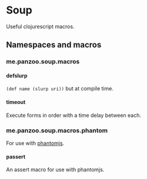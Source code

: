 # Soup

Useful clojurescript macros.

## Namespaces and macros

### me.panzoo.soup.macros

#### defslurp

`(def name (slurp uri))` but at compile time.

#### timeout

Execute forms in order with a time delay between each.

### me.panzoo.soup.macros.phantom

For use with [phantomjs](http://phantomjs.org).

#### passert

An assert macro for use with phantomjs.
